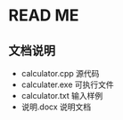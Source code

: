READ ME 
=======

文档说明
--------

- calculator.cpp   源代码
- calculater.exe   可执行文件
- calculator.txt   输入样例
- 说明.docx        说明文档
